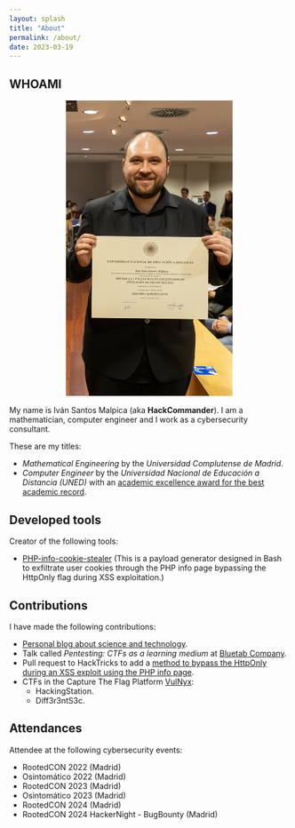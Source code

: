 ```yaml
---
layout: splash
title: "About"
permalink: /about/
date: 2023-03-19
---
```


## WHOAMI
<p align="center">
<img src="/assets/images/about.jpg" width="300">
</p>

My name is Iván Santos Malpica (aka **HackCommander**). I am a mathematician, computer engineer and I work as a cybersecurity consultant.

These are my titles:

- *Mathematical Engineering* by the *Universidad Complutense de Madrid*.
- *Computer Engineer* by the *Universidad Nacional de Educación a Distancia (UNED)* with an [academic excellence award for the best academic record](https://www.uned.es/universidad/inicio/en/noticias/mostrarnoticia.html?noticia=premios-del-consejo-social-2024-promover-la-innovacion-metodologica-y-la-excelencia-cientifica-y-academica-para-amplificar-el-impacto-social-de-la-universidad).

## Developed tools
Creator of the following tools:

- [PHP-info-cookie-stealer](https://github.com/HackCommander/PHP-info-cookie-stealer) (This is a payload generator designed in Bash to exfiltrate user cookies through the PHP info page bypassing the HttpOnly flag during XSS exploitation.)

## Contributions
I have made the following contributions:

- [Personal blog about science and technology](https://hackcommander.github.io/).
- Talk called *Pentesting: CTFs as a learning medium* at [Bluetab Company](https://www.bluetab.net/es/).
- Pull request to HackTricks to add a [method to bypass the HttpOnly during an XSS exploit using the PHP info page](https://book.hacktricks.xyz/pentesting-web/hacking-with-cookies).
- CTFs in the Capture The Flag Platform [VulNyx](https://vulnyx.com/):
  - HackingStation.
  - Diff3r3ntS3c.

## Attendances
Attendee at the following cybersecurity events:

- RootedCON 2022 (Madrid)
- Osintomático 2022 (Madrid)
- RootedCON 2023 (Madrid)
- Osintomático 2023 (Madrid)
- RootedCON 2024 (Madrid)
- RootedCON 2024 HackerNight - BugBounty (Madrid)
